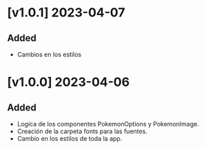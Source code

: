 # [v1.0.1] 2023-04-07

## Added

- Cambios en los estilos

# [v1.0.0] 2023-04-06

## Added

- Logíca de los componentes PokemonOptions y PokemonImage.
- Creación de la carpeta fonts para las fuentes.
- Cambio en los estilos de toda la app.
